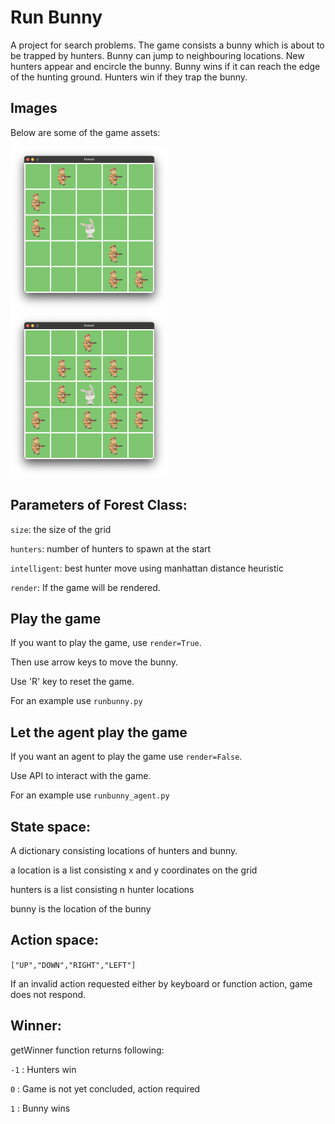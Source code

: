 # Run Bunny

A project for search problems.
The game consists a bunny which is about to be trapped by hunters. Bunny can jump to neighbouring locations. New hunters appear and encircle the bunny. Bunny wins if it can reach the edge of the hunting ground. Hunters win if they trap the bunny.

## Images
Below are some of the game assets:

<img src="images/startGame.png" width="50%" />
<br/>
<img src="images/gameOver.png" width="50%" />

## Parameters of Forest Class:

`size`: the size of the grid

`hunters`: number of hunters to spawn at the start

`intelligent`: best hunter move using manhattan distance heuristic

`render`: If the game will be rendered.

## Play the game
If you want to play the game, use `render=True`. 

Then use arrow keys to move the bunny. 

Use 'R' key to reset the game.

For an example use `runbunny.py`

## Let the agent play the game

If you want an agent to play the game use `render=False`. 

Use API to interact with the game.

For an example use `runbunny_agent.py`

## State space:

A dictionary consisting locations of hunters and bunny.

a location is a list consisting x and y coordinates on the grid

hunters is a list consisting n hunter locations

bunny is the location of the bunny

## Action space:
`["UP","DOWN","RIGHT","LEFT"]`

If an invalid action requested either by keyboard or function action, game does not respond.

## Winner:

getWinner function returns following:

`-1` : Hunters win

`0` : Game is not yet concluded, action required
 
`1` : Bunny wins 
